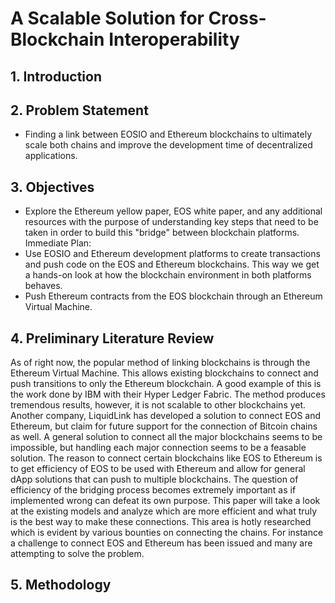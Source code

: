 # A Scalable Solution for Cross-Blockchain Interoperability

## 1. Introduction


## 2. Problem Statement
-	Finding a link between EOSIO and Ethereum blockchains to ultimately scale both chains and improve the development time of decentralized applications.


## 3. Objectives
-	Explore the Ethereum yellow paper, EOS white paper, and any additional resources with the purpose of understanding key steps that need to be taken in order to build this "bridge" between blockchain platforms.
Immediate Plan:
- Use EOSIO and Ethereum development platforms to create transactions and push code on the EOS and Ethereum blockchains. This way we get a hands-on look at how the blockchain environment in both platforms behaves.
- Push Ethereum contracts from the EOS blockchain through an Ethereum Virtual Machine.

## 4. Preliminary Literature Review

As of right now, the popular method of linking blockchains is through the Ethereum Virtual Machine. This allows existing blockchains to connect and push transitions to only the Ethereum blockchain. A good example of this is the work done by IBM with their Hyper Ledger Fabric. The method produces tremendous results, however, it is not scalable to other blockchains yet. Another company, LiquidLink has developed a solution to connect EOS and Ethereum, but claim for future support for the connection of Bitcoin chains as well. A general solution to connect all the major blockchains seems to be impossible, but handling each major connection seems to be a feasable solution. The reason to connect certain blockchains like EOS to Ethereum is to get efficiency of EOS to be used with Ethereum and allow for general dApp solutions that can push to multiple blockchains. The question of efficiency of the bridging process becomes extremely important as if implemented wrong can defeat its own purpose. This paper will take a look at the existing models and analyze which are more efficient and what truly is the best way to make these connections. This area is hotly researched which is evident by various bounties on connecting the chains. For instance a challenge to connect EOS and Ethereum has been issued and many are attempting to solve the problem.

## 5. Methodology
